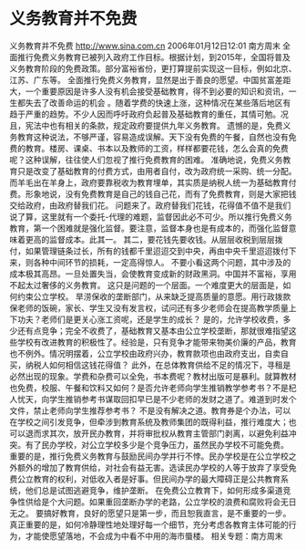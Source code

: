 # 义务教育并不免费

义务教育并不免费
http://www.sina.com.cn 2006年01月12日12:01 南方周末
全面推行免费义务教育已被列入政府工作目标。根据计划，到2015年，全国将普及义务教育阶段的免费政策。部分富裕省份，更打算提前实现这一目标，例如北京、江苏、广东等。
全面推行免费义务教育，显然是出于善良的愿望。中国贫富差距大，一个重要原因是许多人没有机会接受基础教育，得不到必要的知识和资讯，一生都失去了改善命运的机会
。随着学费的快速上涨，这种情况在某些落后地区有趋于严重的趋势。不少人因而呼吁政府负起普及基础教育的重任，其情可勉。况且，宪法中也有相关的条款，规定政府要提供九年义务教育。
遗憾的是，免费义务教育这种说法，不够严谨，容易造成误解。天下没有免费的午餐，自然也没有免费的教育。楼房、课桌、书本以及教师的工资，样样都要花钱，怎么会真的免费呢？这种误解，往往使人们忽视了推行免费教育的困难。
准确地说，免费义务教育只是改变了基础教育的付费方式，由用者自付，改为政府统一采购、统一分配。而羊毛出在羊身上，政府要靠税收为教育埋单，其实质是纳税人统一为基础教育付费。形象地说，没有免费教育是自己的钱自己花，而有了免费教育，则是大家把钱交给政府，由政府替我们花。
问题来了。政府替我们花钱，花得值不值不是我们说了算，这里就有一个委托-代理的难题，监督因此必不可少。所以推行免费义务教育，第一个困难就是强化监督。要注意，监督本身也是有成本的，而强化监督意味着更高的监督成本。此其一。
其二，要花钱先要收钱。从层层收税到层层拨付，如果管理链条过长，所有的钱都千里迢迢交到中央，再由中央千里迢迢拨付下来，则各种中间环节的损耗，一定高得惊人。
不要小看这两个问题，其中涉及的成本极其高昂。一旦处置失当，会使教育变成新的财政黑洞。中国并不富裕，享用不起太过奢侈的义务教育。
这只是问题的一个层面。一个难度更大的层面是，如何约束公立学校。
旱涝保收的垄断部门，从来缺乏提高质量的意愿。用行政拨款保老师的饭碗，家长、学生又没有发言权，试问还有多少老师会在提高教学质量上下功夫？老师们是更关心涨工资呢，还是学生的成长？
是的，允许学校收费，多少还有点竞争；完全不收费了，基础教育又基本由公立学校垄断，那就很难指望这些学校有改进教育的积极性了。经验是，只有竞争才能带来物美价廉的产品，教育也不例外。情况明摆着，公立学校由政府兴办，教育款项也由政府支出，自卖自买，纳税人如何相信这钱花得值？
此外，在总体教育供给不足的情况下，寻租是必然出现的现象。学费和杂费可以全免，书本费呢？教材出版可是暴利。就算教材也免费，校服、午餐和饮料又如何？是否允许老师向学生推销教学参考书？不是杞人忧天，向学生推销参考书谋取回扣早已是不少老师的发财之道了。难道到时发个文件，禁止老师向学生推荐参考书？
不是没有解决之道。教育券是个办法，可以在学校之间引发竞争，但牵涉到教育系统及教师集团的既得利益，推行难度大；也可以退而求其次，放开民办教育，并将审批权从教育主管部门剥离，以避免利益冲突。有了民办学校，对公立学校多少是个竞争压力，虽然民办学校不可能免费。
重要的是，推行免费义务教育与鼓励民间办学并行不悖。民办学校是在公立学校之外额外的增加了教育供给，对社会有益无害。选读民办学校的人等于放弃了享受免费公立教育的权利，对低收入者是好事。但民间办学的最大障碍正是公共教育系统，他们总是试图逃避竞争，维护垄断。
在免费公立教育下，如何形成多渠道竞争性供给是个大问题。如果重回垄断办学的老路，公立学校的浪费和腐败将会无日无之。
要搞好教育，良好的愿望只是第一步，而且恕我直言，是不重要的一步。真正重要的是，如何冷静理性地处理好每一个细节，充分考虑各教育主体可能的行为，才能使愿望落地，不会成为中看不中用的海市蜃楼。
相关专题：南方周末 


